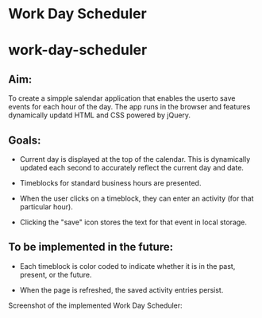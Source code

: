 # Work Day Scheduler
# work-day-scheduler

## Aim: 

To create a simpple salendar application that enables the userto save events for each hour of the day. The app runs in the browser and features dynamically updatd HTML and CSS powered by jQuery.

## Goals:

* Current day is displayed at the top of the calendar. This is dynamically updated each second to accurately reflect the current day and date. 

* Timeblocks for standard business hours are presented.

* When the user clicks on a timeblock, they can enter an activity (for that particular hour).

* Clicking the "save" icon stores the text for that event in local storage. 

## To be implemented in the future:

* Each timeblock is color coded to indicate whether it is in the past, present, or the future.

* When the page is refreshed, the saved activity entries persist.


Screenshot of the implemented Work Day Scheduler:

